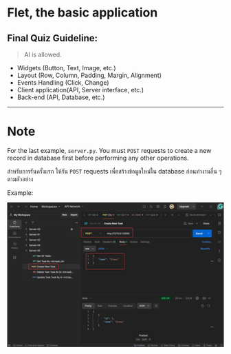 # Flet, the basic application

## Final Quiz Guideline:

> AI is allowed.

- Widgets (Button, Text, Image, etc.)
- Layout (Row, Column, Padding, Margin, Alignment)
- Events Handling (Click, Change)
- Client application(API, Server interface, etc.)
- Back-end (API, Database, etc.)

---

# Note

For the last example, `server.py`. You must `POST` requests to create a new record in database first before performing any other operations.

สำหรับการรันครั้งแรก ให้รัน `POST` requests เพื่อสร้างข้อมูลใหม่ใน database ก่อนทำงานอื่น ๆ ตามตัวอย่าง

Example:

![pm](pm.png)
